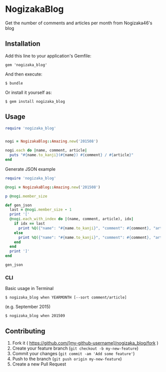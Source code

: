 # NogizakaBlog

Get the number of comments and articles per month from Nogizaka46's blog

## Installation

Add this line to your application's Gemfile:

    gem 'nogizaka_blog'

And then execute:

    $ bundle

Or install it yourself as:

    $ gem install nogizaka_blog

## Usage

```ruby
require 'nogizaka_blog'


nogi = NogizakaBlog::Amazing.new('201508')

nogi.each do |name, comment, article|
  puts "#{name.to_kanji}(#{name}) #{comment} / #{article}"
end
```

Generate JSON example

```ruby
require 'nogizaka_blog'

@nogi = NogizakaBlog::Amazing.new('201508')

p @nogi.member_size

def gen_json
  last = @nogi.member_size - 1
  print '['
  @nogi.each_with_index do |(name, comment, article), idx|
    if idx == last
      print %Q({"name": "#{name.to_kanji}", "comment": #{comment}, "article": #{article}})
    else
      print %Q({"name": "#{name.to_kanji}", "comment": #{comment}, "article": #{article}},)
    end
  end
  print ']'
end

gen_json
```

### CLI

Basic usage in Terminal

	$ nogizaka_blog when YEARMONTH [--sort comment/article]

(e.g. September 2015)

	$ nogizaka_blog when 201509

## Contributing

1. Fork it ( https://github.com/[my-github-username]/nogizaka_blog/fork )
2. Create your feature branch (`git checkout -b my-new-feature`)
3. Commit your changes (`git commit -am 'Add some feature'`)
4. Push to the branch (`git push origin my-new-feature`)
5. Create a new Pull Request
